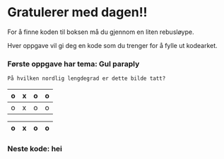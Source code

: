 # Gratulerer med dagen!!

For å finne koden til boksen må du gjennom en liten rebusløype.

Hver oppgave vil gi deg en kode som du trenger for å fylle ut kodearket.

### Første oppgave har tema: Gul paraply

```markdown
På hvilken nordlig lengdegrad er dette bilde tatt?
```

o | x | o | o |
|-------|--------|---------|---------|
o | x | o | o |

o | x | o | o |
|-------|--------|---------|---------|


### Neste kode: hei
